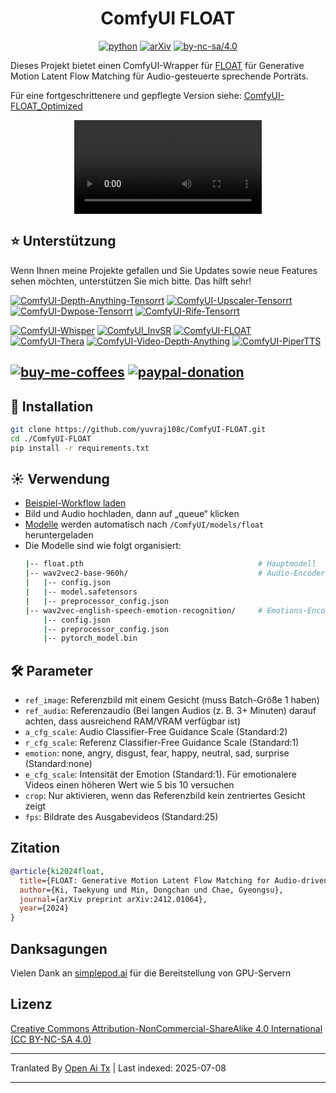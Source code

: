 <div align="center">

# ComfyUI FLOAT

[![python](https://img.shields.io/badge/python-3.10.12-green)](https://www.python.org/downloads/release/python-31012/)
[![arXiv](https://img.shields.io/badge/arXiv%20paper-2412.09013-b31b1b.svg)](https://arxiv.org/abs/2412.01064) 
[![by-nc-sa/4.0](https://img.shields.io/badge/license-CC--BY--NC--SA--4.0-lightgrey)](https://creativecommons.org/licenses/by-nc-sa/4.0/deed.en)

</div>

Dieses Projekt bietet einen ComfyUI-Wrapper für [FLOAT](https://github.com/deepbrainai-research/float) für Generative Motion Latent Flow Matching für Audio-gesteuerte sprechende Porträts.

Für eine fortgeschrittenere und gepflegte Version siehe: [ComfyUI-FLOAT_Optimized](https://github.com/set-soft/ComfyUI-FLOAT_Optimized)

<div align="center">
  <video src="https://github.com/user-attachments/assets/36626b4a-d3e5-4db9-87a7-ca0e949daee0" />
</div> 


## ⭐ Unterstützung
Wenn Ihnen meine Projekte gefallen und Sie Updates sowie neue Features sehen möchten, unterstützen Sie mich bitte. Das hilft sehr! 

[![ComfyUI-Depth-Anything-Tensorrt](https://img.shields.io/badge/ComfyUI--Depth--Anything--Tensorrt-blue?style=flat-square)](https://github.com/yuvraj108c/ComfyUI-Depth-Anything-Tensorrt)
[![ComfyUI-Upscaler-Tensorrt](https://img.shields.io/badge/ComfyUI--Upscaler--Tensorrt-blue?style=flat-square)](https://github.com/yuvraj108c/ComfyUI-Upscaler-Tensorrt)
[![ComfyUI-Dwpose-Tensorrt](https://img.shields.io/badge/ComfyUI--Dwpose--Tensorrt-blue?style=flat-square)](https://github.com/yuvraj108c/ComfyUI-Dwpose-Tensorrt)
[![ComfyUI-Rife-Tensorrt](https://img.shields.io/badge/ComfyUI--Rife--Tensorrt-blue?style=flat-square)](https://github.com/yuvraj108c/ComfyUI-Rife-Tensorrt)

[![ComfyUI-Whisper](https://img.shields.io/badge/ComfyUI--Whisper-gray?style=flat-square)](https://github.com/yuvraj108c/ComfyUI-Whisper)
[![ComfyUI_InvSR](https://img.shields.io/badge/ComfyUI__InvSR-gray?style=flat-square)](https://github.com/yuvraj108c/ComfyUI_InvSR)
[![ComfyUI-FLOAT](https://img.shields.io/badge/ComfyUI--FLOAT-gray?style=flat-square)](https://github.com/yuvraj108c/ComfyUI-FLOAT)
[![ComfyUI-Thera](https://img.shields.io/badge/ComfyUI--Thera-gray?style=flat-square)](https://github.com/yuvraj108c/ComfyUI-Thera)
[![ComfyUI-Video-Depth-Anything](https://img.shields.io/badge/ComfyUI--Video--Depth--Anything-gray?style=flat-square)](https://github.com/yuvraj108c/ComfyUI-Video-Depth-Anything)
[![ComfyUI-PiperTTS](https://img.shields.io/badge/ComfyUI--PiperTTS-gray?style=flat-square)](https://github.com/yuvraj108c/ComfyUI-PiperTTS)

[![buy-me-coffees](https://i.imgur.com/3MDbAtw.png)](https://www.buymeacoffee.com/yuvraj108cZ)
[![paypal-donation](https://i.imgur.com/w5jjubk.png)](https://paypal.me/yuvraj108c)
---

## 🚀 Installation

```bash
git clone https://github.com/yuvraj108c/ComfyUI-FLOAT.git
cd ./ComfyUI-FLOAT
pip install -r requirements.txt
```

## ☀️ Verwendung

- [Beispiel-Workflow laden](https://raw.githubusercontent.com/yuvraj108c/ComfyUI-FLOAT/master/float_workflow.json) 
- Bild und Audio hochladen, dann auf „queue“ klicken
- [Modelle](https://huggingface.co/yuvraj108c/float/tree/main) werden automatisch nach `/ComfyUI/models/float` heruntergeladen
- Die Modelle sind wie folgt organisiert:
    ```.bash
    |-- float.pth                                       # Hauptmodell
    |-- wav2vec2-base-960h/                             # Audio-Encoder
    |   |-- config.json
    |   |-- model.safetensors
    |   |-- preprocessor_config.json
    |-- wav2vec-english-speech-emotion-recognition/     # Emotions-Encoder
        |-- config.json
        |-- preprocessor_config.json
        |-- pytorch_model.bin

## 🛠️ Parameter
- `ref_image`: Referenzbild mit einem Gesicht (muss Batch-Größe 1 haben)
- `ref_audio`: Referenzaudio (Bei langen Audios (z. B. 3+ Minuten) darauf achten, dass ausreichend RAM/VRAM verfügbar ist)
- `a_cfg_scale`: Audio Classifier-Free Guidance Scale (Standard:2)
- `r_cfg_scale`: Referenz Classifier-Free Guidance Scale (Standard:1)
- `emotion`: none, angry, disgust, fear, happy, neutral, sad, surprise (Standard:none)
- `e_cfg_scale`: Intensität der Emotion (Standard:1). Für emotionalere Videos einen höheren Wert wie 5 bis 10 versuchen
- `crop`: Nur aktivieren, wenn das Referenzbild kein zentriertes Gesicht zeigt
- `fps`: Bildrate des Ausgabevideos (Standard:25)

   
## Zitation
```bibtex
@article{ki2024float,
  title={FLOAT: Generative Motion Latent Flow Matching for Audio-driven Talking Portrait},
  author={Ki, Taekyung und Min, Dongchan und Chae, Gyeongsu},
  journal={arXiv preprint arXiv:2412.01064},
  year={2024}
}
```

## Danksagungen
Vielen Dank an [simplepod.ai](https://simplepod.ai/) für die Bereitstellung von GPU-Servern

## Lizenz

[Creative Commons Attribution-NonCommercial-ShareAlike 4.0 International (CC BY-NC-SA 4.0)](https://creativecommons.org/licenses/by-nc-sa/4.0/)

---

Tranlated By [Open Ai Tx](https://github.com/OpenAiTx/OpenAiTx) | Last indexed: 2025-07-08

---